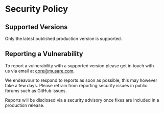 # Security Policy

## Supported Versions

Only the latest published production version is supported.

## Reporting a Vulnerability

To report a vulnerability with a supported version please get in touch with us
via email at [core@musare.com](mailto:core@musare.com).

We endeavour to respond to reports as soon as possible, this may however take a
few days. Please refrain from reporting security issues in public forums such as
GitHub issues.

Reports will be disclosed via a security advisory once fixes are included in a
production release.
